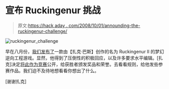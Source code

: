 # 宣布 Ruckingenur 挑战

> 原文:[https://hack aday . com/2008/10/01/announding-the-ruckingenur-challenge/](https://hackaday.com/2008/10/01/announcing-the-ruckingenur-challenge/)

![](../Images/547aa9434d9915b2a1181da168c72613.png "ruckingenur_challenge")

早在八月份，[我们发布了](http://hackaday.com/2008/08/25/ruckingenur-ii-reverse-engineering-video-game/)一款由【扎克·巴斯】创作的名为 Ruckingenur II 的梦幻逆向工程游戏。显然，他得到了压倒性的积极回应，以及许多要求水平编辑。[扎克]决定[将此作为竞赛](http://zachtronics.emala.net/pivot/entry.php?id=47)公开，给获胜者颁发奖品和荣誉。去看看规则，给他发些参赛作品。我们迫不及待地想看看你想出了什么。

[谢谢扎克]